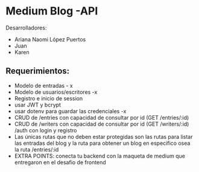 # Medium Blog -API

Desarrolladores:

- Ariana Naomi López Puertos
- Juan
- Karen 


## Requerimientos:
- Modelo de entradas   - x 
- Modelo de usuarios/escritores -x
- Registro e inicio de session
- usar JWT y bcrypt
- usar dotenv para guardar las credenciales -x
- CRUD de /entries con capacidad de consultar por id (GET /entries/:id)
- CRUD de /writers con capacidad de consultar por id (GET /writers/:id)
/auth con login y registro
- Las únicas rutas que no deben estar protegidas son las rutas para listar las entradas del blog y la ruta para obtener un blog en especifico osea la ruta /entries/:id
- EXTRA POINTS: conecta tu backend con la maqueta de medium que entregaron en el desafio de frontend
